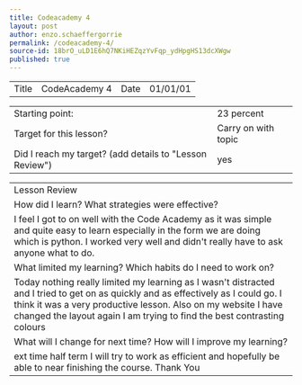 ```yaml
---
title: Codeacademy 4
layout: post
author: enzo.schaeffergorrie
permalink: /codeacademy-4/
source-id: 18brO_uLD1E6hQ7NKiHEZqzYvFqp_ydHpgHS13dcXWgw
published: true
---
```

<table>
  <tr>
    <td>Title</td>
    <td>CodeAcademy 4</td>
    <td>Date</td>
    <td>01/01/01</td>
  </tr>
</table>


<table>
  <tr>
    <td>Starting point:</td>
    <td>23 percent</td>
  </tr>
  <tr>
    <td>Target for this lesson?</td>
    <td>Carry on with topic</td>
  </tr>
  <tr>
    <td>Did I reach my target? 
(add details to "Lesson Review")</td>
    <td> yes</td>
  </tr>
</table>


<table>
  <tr>
    <td>Lesson Review</td>
  </tr>
  <tr>
    <td>How did I learn? What strategies were effective? </td>
  </tr>
  <tr>
    <td>I feel I got to on well with the Code Academy as it was simple and quite easy to learn especially in the form we are doing which is python. I worked very well and didn't really have to ask anyone what to do.</td>
  </tr>
  <tr>
    <td>What limited my learning? Which habits do I need to work on? </td>
  </tr>
  <tr>
    <td>Today nothing really limited my learning as I wasn't distracted and I tried to get on as quickly and as effectively as I could go. I think it was a very productive lesson. Also on my website I have changed the layout again I am trying to find the best contrasting colours</td>
  </tr>
  <tr>
    <td>What will I change for next time? How will I improve my learning?</td>
  </tr>
  <tr>
    <td>ext time half term I will try to work as efficient and hopefully be able to near finishing the course. Thank You</td>
  </tr>
</table>



